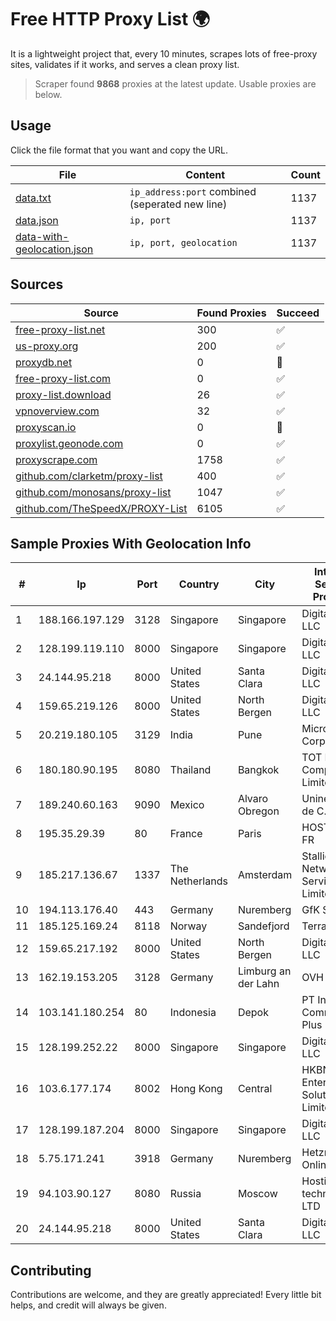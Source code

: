 
# Free HTTP Proxy List 🌍

It is a lightweight project that, every 10 minutes, scrapes lots of free-proxy sites, validates if it works, and serves a clean proxy list.


> Scraper found **9868** proxies at the latest update. Usable proxies are below.

## Usage

Click the file format that you want and copy the URL.


|File|Content|Count|
|----|-------|-----|
|[data.txt](https://raw.githubusercontent.com/themiralay/Proxy-List-World/master/data.txt)|`ip_address:port` combined (seperated new line)|1137|
|[data.json](https://raw.githubusercontent.com/themiralay/Proxy-List-World/master/data.json)|`ip, port`|1137|
|[data-with-geolocation.json](https://raw.githubusercontent.com/themiralay/Proxy-List-World/master/data-with-geolocation.json)|`ip, port, geolocation`|1137|

## Sources

|Source|Found Proxies|Succeed|
|------|-------------|-------|
|[free-proxy-list.net](https://free-proxy-list.net)|300|✅|
|[us-proxy.org](https://www.us-proxy.org)|200|✅|
|[proxydb.net](http://proxydb.net)|0|🚫|
|[free-proxy-list.com](https://free-proxy-list.com/?page=&port=&type%5B%5D=http&type%5B%5D=https&up_time=0&search=Search)|0|✅|
|[proxy-list.download](https://www.proxy-list.download/HTTP)|26|✅|
|[vpnoverview.com](https://vpnoverview.com/privacy/anonymous-browsing/free-proxy-servers)|32|✅|
|[proxyscan.io](https://www.proxyscan.io)|0|🚫|
|[proxylist.geonode.com](https://proxylist.geonode.com/api/proxy-list?limit=300&page=1&sort_by=lastChecked&sort_type=desc&protocols=http,https)|0|✅|
|[proxyscrape.com](https://api.proxyscrape.com/v2/?request=displayproxies&protocol=http&timeout=10000&country=all&ssl=all&anonymity=all)|1758|✅|
|[github.com/clarketm/proxy-list](https://raw.githubusercontent.com/clarketm/proxy-list/master/proxy-list-raw.txt)|400|✅|
|[github.com/monosans/proxy-list](https://raw.githubusercontent.com/monosans/proxy-list/main/proxies/http.txt)|1047|✅|
|[github.com/TheSpeedX/PROXY-List](https://raw.githubusercontent.com/TheSpeedX/PROXY-List/master/http.txt)|6105|✅|


## Sample Proxies With Geolocation Info

|#|Ip|Port|Country|City|Internet Service Provider|
|-|--|----|-------|----|-------------------------|
|1|188.166.197.129|3128|Singapore|Singapore|DigitalOcean, LLC|
|2|128.199.119.110|8000|Singapore|Singapore|DigitalOcean, LLC|
|3|24.144.95.218|8000|United States|Santa Clara|DigitalOcean, LLC|
|4|159.65.219.126|8000|United States|North Bergen|DigitalOcean, LLC|
|5|20.219.180.105|3129|India|Pune|Microsoft Corporation|
|6|180.180.90.195|8080|Thailand|Bangkok|TOT Public Company Limited|
|7|189.240.60.163|9090|Mexico|Alvaro Obregon|Uninet S.A. de C.V.|
|8|195.35.29.39|80|France|Paris|HOSTINGER FR|
|9|185.217.136.67|1337|The Netherlands|Amsterdam|Stallion Network Services Limited|
|10|194.113.176.40|443|Germany|Nuremberg|GfK SE|
|11|185.125.169.24|8118|Norway|Sandefjord|TerraHost AS|
|12|159.65.217.192|8000|United States|North Bergen|DigitalOcean, LLC|
|13|162.19.153.205|3128|Germany|Limburg an der Lahn|OVH SAS|
|14|103.141.180.254|80|Indonesia|Depok|PT Indonesia Comnets Plus|
|15|128.199.252.22|8000|Singapore|Singapore|DigitalOcean, LLC|
|16|103.6.177.174|8002|Hong Kong|Central|HKBN Enterprise Solutions HK Limited|
|17|128.199.187.204|8000|Singapore|Singapore|DigitalOcean, LLC|
|18|5.75.171.241|3918|Germany|Nuremberg|Hetzner Online GmbH|
|19|94.103.90.127|8080|Russia|Moscow|Hosting technology LTD|
|20|24.144.95.218|8000|United States|Santa Clara|DigitalOcean, LLC|



## Contributing

Contributions are welcome, and they are greatly appreciated! Every
little bit helps, and credit will always be given.

